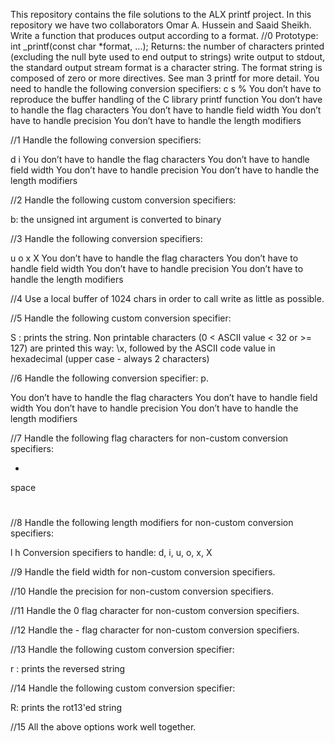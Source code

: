 This repository contains the file solutions to the ALX printf project.
In this repository we have two collaborators Omar A. Hussein and Saaid Sheikh.
Write a function that produces output according to a format.
//0
Prototype: int _printf(const char *format, ...);
Returns: the number of characters printed (excluding the null byte used to end output to strings)
write output to stdout, the standard output stream
format is a character string. The format string is composed of zero or more directives. See man 3 printf for more detail. You need to handle the following conversion specifiers:
c
s
%
You don’t have to reproduce the buffer handling of the C library printf function
You don’t have to handle the flag characters
You don’t have to handle field width
You don’t have to handle precision
You don’t have to handle the length modifiers


//1
Handle the following conversion specifiers:

d
i
You don’t have to handle the flag characters
You don’t have to handle field width
You don’t have to handle precision
You don’t have to handle the length modifiers

//2
Handle the following custom conversion specifiers:

b: the unsigned int argument is converted to binary

//3
Handle the following conversion specifiers:

u
o
x
X
You don’t have to handle the flag characters
You don’t have to handle field width
You don’t have to handle precision
You don’t have to handle the length modifiers

//4
Use a local buffer of 1024 chars in order to call write as little as possible.

//5
Handle the following custom conversion specifier:

S : prints the string.
Non printable characters (0 < ASCII value < 32 or >= 127) are printed this way: \x, followed by the ASCII code value in hexadecimal (upper case - always 2 characters)


//6
Handle the following conversion specifier: p.

You don’t have to handle the flag characters
You don’t have to handle field width
You don’t have to handle precision
You don’t have to handle the length modifiers


//7
Handle the following flag characters for non-custom conversion specifiers:

+
space
#

//8
Handle the following length modifiers for non-custom conversion specifiers:

l
h
Conversion specifiers to handle: d, i, u, o, x, X

//9
Handle the field width for non-custom conversion specifiers.

//10
Handle the precision for non-custom conversion specifiers.

//11
Handle the 0 flag character for non-custom conversion specifiers.

//12
Handle the - flag character for non-custom conversion specifiers.

//13 Handle the following custom conversion specifier:

r : prints the reversed string

//14
Handle the following custom conversion specifier:

R: prints the rot13'ed string

//15
All the above options work well together.

